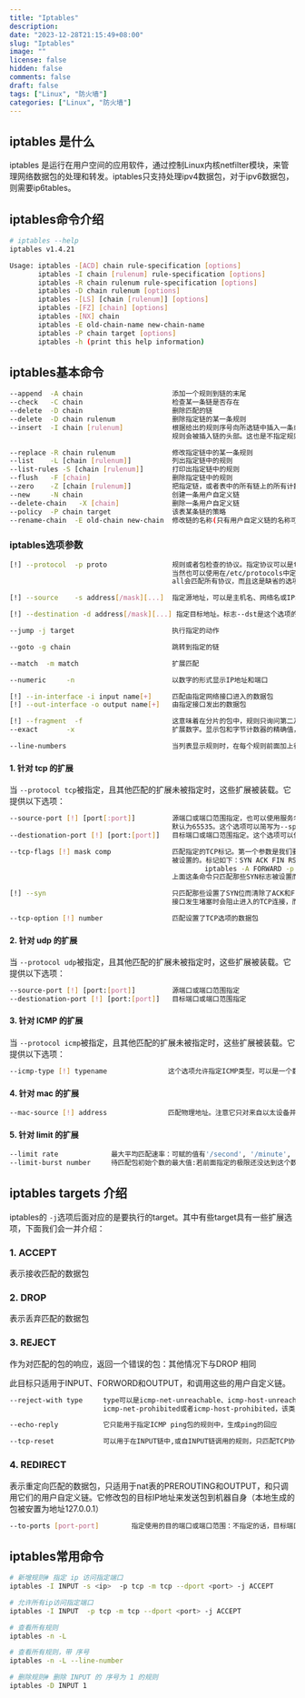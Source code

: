 ```yaml
---
title: "Iptables"
description:
date: "2023-12-28T21:15:49+08:00"
slug: "Iptables"
image: ""
license: false
hidden: false
comments: false
draft: false
tags: ["Linux", "防火墙"]
categories: ["Linux", "防火墙"]
---
```

## **iptables 是什么**

iptables 是运行在用户空间的应用软件，通过控制Linux内核netfilter模块，来管理网络数据包的处理和转发。iptables只支持处理ipv4数据包，对于ipv6数据包，则需要ip6tables。

## **iptables命令介绍**

```bash
# iptables --help
iptables v1.4.21

Usage: iptables -[ACD] chain rule-specification [options]
       iptables -I chain [rulenum] rule-specification [options]
       iptables -R chain rulenum rule-specification [options]
       iptables -D chain rulenum [options]
       iptables -[LS] [chain [rulenum]] [options]
       iptables -[FZ] [chain] [options]
       iptables -[NX] chain
       iptables -E old-chain-name new-chain-name
       iptables -P chain target [options]
       iptables -h (print this help information)
```

## **iptables基本命令**

```bash
--append  -A chain                      添加一个规则到链的末尾
--check   -C chain                      检查某一条链是否存在
--delete  -D chain                      删除匹配的链
--delete  -D chain rulenum              删除指定链的某一条规则
--insert  -I chain [rulenum]            根据给出的规则序号向所选链中插入一条或更多规则。所以，如果规则序号为1，
                                        规则会被插入链的头部。这也是不指定规则序号时的默认方式。

--replace -R chain rulenum              修改指定链中的某一条规则
--list    -L [chain [rulenum]]          列出指定链中的规则
--list-rules -S [chain [rulenum]]       打印出指定链中的规则
--flush   -F [chain]                    删除指定链中的规则
--zero    -Z [chain [rulenum]]          把指定链，或者表中的所有链上的所有计数器清零
--new     -N chain                      创建一条用户自定义链
--delete-chain   -X [chain]             删除一条用户自定义链
--policy  -P chain target               该表某条链的策略
--rename-chain  -E old-chain new-chain  修改链的名称(只有用户自定义链的名称可以被修改）
```

### **iptables选项参数**

```bash
[!] --protocol  -p proto                规则或者包检查的协议。指定协议可以是tcp、udp、icmp中的一个或全部，也可以是数值，代表这些协议中的某一个。
                                        当然也可以使用在/etc/protocols中定义的协议名。在协议名前加'!'表示相反的规则。数字0相当于all。Protocol
                                        all会匹配所有协议，而且这是缺省的选项。在和check命令结合时，all可以不被使用

[!] --source    -s address[/mask][...]  指定源地址，可以是主机名、网络名或IP地址。mask说明可以是网络掩码或清楚的数字。标志--src是这个选项的简写。

[!] --destination -d address[/mask][...] 指定目标地址。标志--dst是这个选项的简写

--jump -j target                        执行指定的动作

--goto -g chain                         跳转到指定的链

--match  -m match                       扩展匹配

--numeric     -n                        以数字的形式显示IP地址和端口

[!] --in-interface -i input name[+]     匹配由指定网络接口进入的数据包
[!] --out-interface -o output name[+]   由指定接口发出的数据包

[!] --fragment  -f                      这意味着在分片的包中，规则只询问第二及以后的片
--exact       -x                        扩展数字。显示包和字节计数器的精确值，代替用K、M、G表示的约数。这个选项仅能用于-L选项

--line-numbers                          当列表显示规则时，在每个规则前面加上行号，与该规则在链中的位置相对应。
```

#### **1. 针对 tcp 的扩展**

当 `--protocol tcp`被指定，且其他匹配的扩展未被指定时，这些扩展被装载。它提供以下选项：

```bash
--source-port [!] [port[:port]]         源端口或端口范围指定，也可以使用服务名或端口号。如果使用端口范围，若首端口号忽略则默认为0，若尾端口号忽略则
                                        默认为65535。这个选项可以简写为--sport
--destionation-port [!] [port:[port]]   目标端口或端口范围指定。这个选项可以使用--dport别名来代替

--tcp-flags [!] mask comp               匹配指定的TCP标记。第一个参数是我们要检查的标记，一个用逗号分开的列表，第二个参数是用逗号分开的标记表,是必须
                                        被设置的。标记如下：SYN ACK FIN RST URG PSH ALL NONE。例如我们有如下这条命令：
                                                iptables -A FORWARD -p tcp --tcp-flags SYN,ACK,FIN,RST SYN
                                        上面这条命令只匹配那些SYN标志被设置而ACK、FIN和RST标记没有被设置的包

[!] --syn                               只匹配那些设置了SYN位而清除了ACK和FIN位的TCP包。这些包用于TCP连接初始化时发出请求。例如，大量的这种包进入一个
                                        接口发生堵塞时会阻止进入的TCP连接，而出去的TCP连接不会受到影响。这等于：--tcp-flags SYN,RST,ACK SYN

--tcp-option [!] number                 匹配设置了TCP选项的数据包
```

#### **2. 针对 udp 的扩展**

当 `--protocol udp`被指定，且其他匹配的扩展未被指定时，这些扩展被装载。它提供以下选项：

```bash
--source-port [!] [port:[port]]         源端口或端口范围指定
--destionation-port [!] [port:[port]]   目标端口或端口范围指定
```

#### **3. 针对 ICMP 的扩展**

当 `--protocol icmp`被指定，且其他匹配的扩展未被指定时，这些扩展被装载。它提供以下选项：

```bash
--icmp-type [!] typename               这个选项允许指定ICMP类型，可以是一个数值型的ICMP类型，或者是某个由命令iptables -p icmp -h所显示的ICMP类型名
```

#### **4. 针对 mac 的扩展**

```bash
--mac-source [!] address               匹配物理地址。注意它只对来自以太设备并进入PREROUTING、FORWORD和INPUT链的包有效。
```

#### **5. 针对 limit 的扩展**

```bash
--limit rate             最大平均匹配速率：可赋的值有'/second', '/minute', '/hour', or '/day'这样的单位，默认是3/hour
--limit-burst number     待匹配包初始个数的最大值:若前面指定的极限还没达到这个数值,则概数字加1.默认值为5
```

## **iptables targets 介绍**

iptables的 `-j`选项后面对应的是要执行的target。其中有些target具有一些扩展选项，下面我们会一并介绍：

### **1. ACCEPT**

表示接收匹配的数据包

### **2. DROP**

表示丢弃匹配的数据包

### **3. REJECT**

作为对匹配的包的响应，返回一个错误的包：其他情况下与DROP 相同

此目标只适用于INPUT、FORWORD和OUTPUT，和调用这些的用户自定义链。

```bash
--reject-with type     type可以是icmp-net-unreachable、icmp-host-unreachable、icmp-port-nreachable、icmp-proto-unreachable、
                       icmp-net-prohibited或者icmp-host-prohibited，该类型会返回相应的ICMP错误信息（默认是port-unreachable）

--echo-reply           它只能用于指定ICMP ping包的规则中，生成ping的回应

--tcp-reset            可以用于在INPUT链中,或自INPUT链调用的规则，只匹配TCP协议：将回应一个TCP RST包。
```

### **4. REDIRECT**

表示重定向匹配的数据包，只适用于nat表的PREROUTING和OUTPUT，和只调用它们的用户自定义链。它修改包的目标IP地址来发送包到机器自身（本地生成的包被安置为地址127.0.0.1）

```bash
--to-ports [port-port]        指定使用的目的端口或端口范围：不指定的话，目标端口不会被修改。只能用于指定了-p tcp 或 -p udp的规则。
```

## **iptables常用命令**

```bash
# 新增规则# 指定 ip 访问指定端口
iptables -I INPUT -s <ip>  -p tcp -m tcp --dport <port> -j ACCEPT

# 允许所有ip访问指定端口
iptables -I INPUT  -p tcp -m tcp --dport <port> -j ACCEPT

# 查看所有规则
iptables -n -L

# 查看所有规则，带 序号
iptables -n -L --line-number

# 删除规则# 删除 INPUT 的 序号为 1 的规则
iptables -D INPUT 1
```
